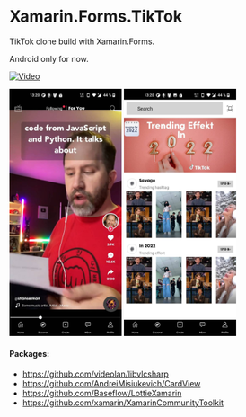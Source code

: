# Xamarin.Forms.TikTok

TikTok clone build with Xamarin.Forms. 

Android  only for now.

[![Video](https://i.ytimg.com/vi/74NCRSDAq7A/maxresdefault.jpg)](https://youtu.be/w5E_mflTQkQ "Xamarin.Forms.TikTok")

<img src="https://github.com/ValonK/Xamarin.Forms.TikTok/blob/main/assets/1.png?raw=true" width="200"> <img src="https://github.com/ValonK/Xamarin.Forms.TikTok/blob/main/assets/2.png?raw=true" width="200">

#### Packages:
 - https://github.com/videolan/libvlcsharp
 - https://github.com/AndreiMisiukevich/CardView
 - https://github.com/Baseflow/LottieXamarin
 - https://github.com/xamarin/XamarinCommunityToolkit
